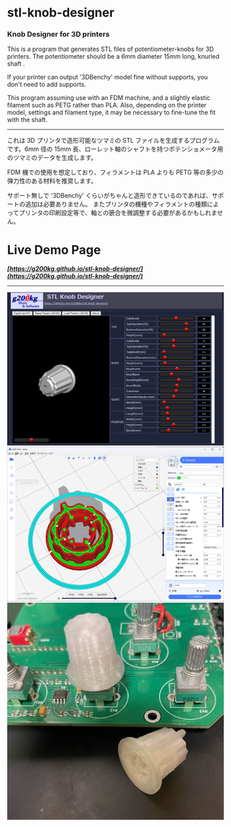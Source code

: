 # stl-knob-designer

### Knob Designer for 3D printers

This is a program that generates STL files of potentiometer-knobs for 3D printers. The potentiometer should be a 6mm diameter 15mm long, knurled shaft .

If your printer can output '3DBenchy' model fine without supports, you don't need to add supports.

This program assuming use with an FDM machine, and a slightly elastic filament such as PETG rather than PLA. Also, depending on the printer model, settings and filament type, it may be necessary to fine-tune the fit with the shaft.

----

これは 3D プリンタで造形可能なツマミの STL ファイルを生成するプログラムです。6mm 径の 15mm 長、ローレット軸のシャフトを持つポテンショメータ用のツマミのデータを生成します。  

FDM 機での使用を想定しており、フィラメントは PLA よりも PETG 等の多少の弾力性のある材料を推奨します。

サポート無しで '3DBenchy' くらいがちゃんと造形できているのであれば、サポートの追加は必要ありません。
またプリンタの機種やフィラメントの種類によってプリンタの印刷設定等で、軸との篏合を微調整する必要があるかもしれません。

# Live Demo Page
***[https://g200kg.github.io/stl-knob-designer/](https://g200kg.github.io/stl-knob-designer/)***

----
![images/20230601_stlknob1.png](images/20230601_stlknob1.png)
![images/20230601_stlknob2.png](images/20230601_stlknob2.png)
![images/20230601_stlknob3.jpeg](images/20230601_stlknob3.jpeg)

